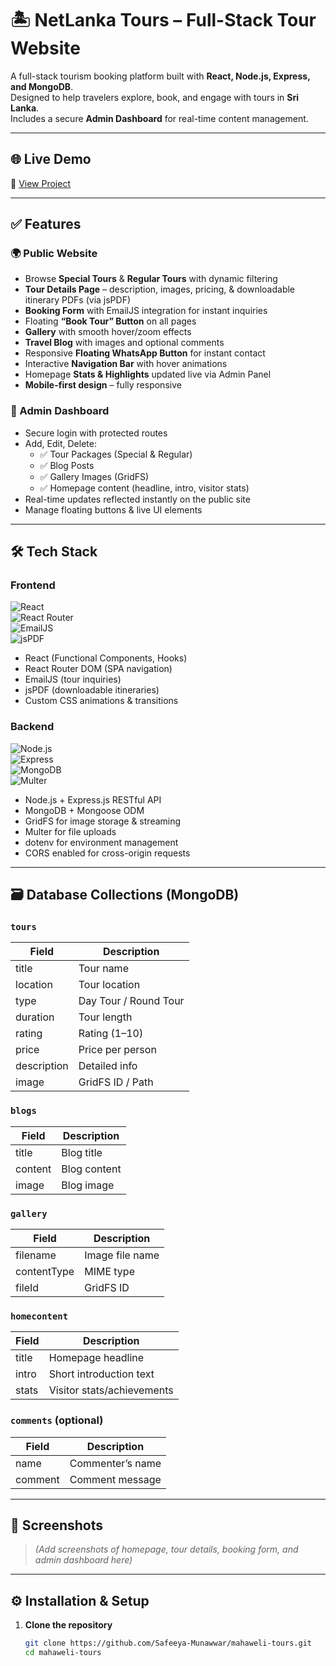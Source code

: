 # 🏝️ NetLanka Tours – Full-Stack Tour Website

A full-stack tourism booking platform built with **React, Node.js, Express, and MongoDB**.  
Designed to help travelers explore, book, and engage with tours in **Sri Lanka**.  
Includes a secure **Admin Dashboard** for real-time content management.  

---

## 🌐 Live Demo  
🔗 [View Project](https://your-live-demo-link.com)  

---

## ✅ Features

### 🌍 Public Website
- Browse **Special Tours** & **Regular Tours** with dynamic filtering  
- **Tour Details Page** – description, images, pricing, & downloadable itinerary PDFs (via jsPDF)  
- **Booking Form** with EmailJS integration for instant inquiries  
- Floating **“Book Tour” Button** on all pages  
- **Gallery** with smooth hover/zoom effects  
- **Travel Blog** with images and optional comments  
- Responsive **Floating WhatsApp Button** for instant contact  
- Interactive **Navigation Bar** with hover animations  
- Homepage **Stats & Highlights** updated live via Admin Panel  
- **Mobile-first design** – fully responsive  

### 🔐 Admin Dashboard
- Secure login with protected routes  
- Add, Edit, Delete:  
  - ✅ Tour Packages (Special & Regular)  
  - ✅ Blog Posts  
  - ✅ Gallery Images (GridFS)  
  - ✅ Homepage content (headline, intro, visitor stats)  
- Real-time updates reflected instantly on the public site  
- Manage floating buttons & live UI elements  

---

## 🛠️ Tech Stack

### Frontend
![React](https://img.shields.io/badge/React-20232A?logo=react&logoColor=61DAFB)  
![React Router](https://img.shields.io/badge/React%20Router-CA4245?logo=react-router&logoColor=white)  
![EmailJS](https://img.shields.io/badge/EmailJS-004085?logo=gmail&logoColor=white)  
![jsPDF](https://img.shields.io/badge/jsPDF-black?logo=adobeacrobatreader&logoColor=red)  
- React (Functional Components, Hooks)  
- React Router DOM (SPA navigation)  
- EmailJS (tour inquiries)  
- jsPDF (downloadable itineraries)  
- Custom CSS animations & transitions  

### Backend
![Node.js](https://img.shields.io/badge/Node.js-43853D?logo=node-dot-js&logoColor=white)  
![Express](https://img.shields.io/badge/Express.js-404D59?logo=express&logoColor=white)  
![MongoDB](https://img.shields.io/badge/MongoDB-4EA94B?logo=mongodb&logoColor=white)  
![Multer](https://img.shields.io/badge/Multer-yellow?logo=upload&logoColor=black)  
- Node.js + Express.js RESTful API  
- MongoDB + Mongoose ODM  
- GridFS for image storage & streaming  
- Multer for file uploads  
- dotenv for environment management  
- CORS enabled for cross-origin requests  

---

## 🗃️ Database Collections (MongoDB)

### `tours`
| Field       | Description         |
|-------------|---------------------|
| title       | Tour name           |
| location    | Tour location       |
| type        | Day Tour / Round Tour |
| duration    | Tour length         |
| rating      | Rating (1–10)       |
| price       | Price per person    |
| description | Detailed info       |
| image       | GridFS ID / Path    |

### `blogs`
| Field   | Description  |
|---------|--------------|
| title   | Blog title   |
| content | Blog content |
| image   | Blog image   |

### `gallery`
| Field       | Description        |
|-------------|--------------------|
| filename    | Image file name    |
| contentType | MIME type          |
| fileId      | GridFS ID          |

### `homecontent`
| Field  | Description               |
|--------|---------------------------|
| title  | Homepage headline         |
| intro  | Short introduction text   |
| stats  | Visitor stats/achievements|

### `comments` (optional)
| Field   | Description        |
|---------|--------------------|
| name    | Commenter’s name   |
| comment | Comment message    |

---

## 📸 Screenshots

> *(Add screenshots of homepage, tour details, booking form, and admin dashboard here)*  

---

## ⚙️ Installation & Setup

1. **Clone the repository**
   ```bash
   git clone https://github.com/Safeeya-Munawwar/mahaweli-tours.git
   cd mahaweli-tours
